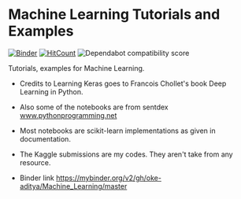 # Machine Learning Tutorials and Examples

[![Binder](https://mybinder.org/badge_logo.svg)](https://mybinder.org/v2/gh/oke-aditya/Machine_Learning/master)
[![HitCount](http://hits.dwyl.io/oke-aditya/Machine_Learning.svg)](http://hits.dwyl.io/oke-aditya/Machine_Learning)
![Dependabot compatibility score](https://dependabot-badges.githubapp.com/badges/compatibility_score?dependency-name=tensorflow&package-manager=pip&previous-version=2.0.0&new-version=2.1.0)


Tutorials, examples for Machine Learning.
- Credits to Learning Keras goes to Francois Chollet's book Deep Learning in Python.
- Also some of the notebooks are from sentdex www.pythonprogramming.net
- Most notebooks are scikit-learn implementations as given in documentation.
- The Kaggle submissions are my codes. They aren't take from any resource. 


- Binder link https://mybinder.org/v2/gh/oke-aditya/Machine_Learning/master

